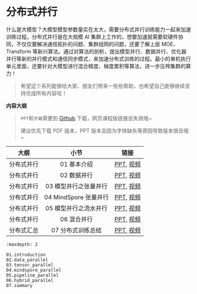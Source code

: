 <!--Copyright © ZOMI 适用于[License](https://github.com/chenzomi12/AISystem)版权许可-->

# 分布式并行

什么是大模型？大模型模型参数量实在太大，需要分布式并行训练能力一起来加速训练过程。分布式并行是在大规模 AI 集群上工作的，想要加速就需要软硬件协同，不仅仅要解决通信拓扑的问题、集群组网的问题，还要了解上层 MOE、Transform 等新兴算法。通过对算法的剖析，提出模型并行、数据并行、优化器并行等新的并行模式和通信同步模式，来加速分布式训练的过程。最小的单机执行单元里面，还要针对大模型进行混合精度、梯度累积等算法，进一步压榨集群的算力！

> 希望这个系列能够给大家、朋友们带来一些些帮助，也希望自己能够继续坚持完成所有内容哈！

**内容大纲**

> `PPT`和`字幕`需要到 [Github](https://github.com/chenzomi12/AISystem) 下载，网页课程版链接会失效哦~
>
> 建议优先下载 PDF 版本，PPT 版本会因为字体缺失等原因导致版本很丑哦~

| 大纲 | 小节 | 链接|
|:--:|:--:|:--:|
| 分布式并行 | 01 基本介绍| [PPT](./01.introduction.pdf), [视频](https://www.bilibili.com/video/BV1ve411w7DL/) |
| 分布式并行 | 02 数据并行| [PPT](./02.data_parallel.pdf), [视频](https://www.bilibili.com/video/BV1JK411S7gL/) |
| 分布式并行 | 03 模型并行之张量并行 | [PPT](./03.tensor_parallel.pdf), [视频](https://www.bilibili.com/video/BV1vt4y1K7wT/) |
| 分布式并行 | 04 MindSpore 张量并行 | [PPT](./04.mindspore_parallel.pdf), [视频](https://www.bilibili.com/video/BV1vt4y1K7wT/) |
| 分布式并行 | 05 模型并行之流水并行 | [PPT](./05.pipeline_parallel.pdf), [视频](https://www.bilibili.com/video/BV1WD4y1t7Ba/) |
| 分布式并行 | 06 混合并行| [PPT](./06.hybrid_parallel.pdf), [视频](https://www.bilibili.com/video/BV1gD4y1t7Ut/) |
| 分布式汇总 | 07 分布式训练总结 | [PPT](./07.summary.pdf), [视频](https://www.bilibili.com/video/BV1av4y1S7DQ/) |

```toc
:maxdepth: 2

01.introduction
02.data_parallel
03.tensor_parallel
04.mindspore_parallel
05.pipeline_parallel
06.hybrid_parallel
07.summary
```
